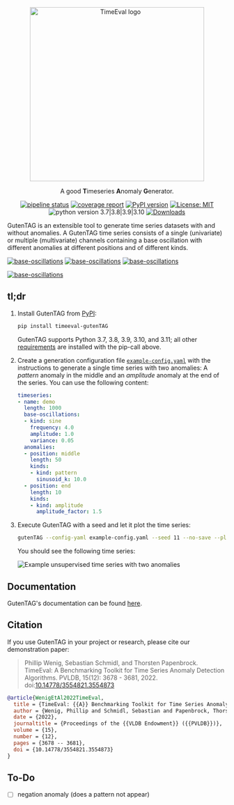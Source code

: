 <div align="center">
    <img width="400px" src="https://github.com/HPI-Information-Systems/gutentag/raw/main/logo_transparent.png" alt="TimeEval logo"/>
    <p>
    A good <strong>T</strong>imeseries <strong>A</strong>nomaly <strong>G</strong>enerator.
    </p>

[![pipeline status](https://gitlab.hpi.de/akita/guten-tag/badges/main/pipeline.svg)](https://gitlab.hpi.de/akita/guten-tag/-/commits/main)
[![coverage report](https://gitlab.hpi.de/akita/guten-tag/badges/main/coverage.svg)](https://gitlab.hpi.de/akita/guten-tag/-/commits/main)
[![PyPI version](https://badge.fury.io/py/timeeval-gutenTAG.svg)](https://badge.fury.io/py/timeeval-gutenTAG)
[![License: MIT](https://img.shields.io/badge/License-MIT-yellow.svg)](https://opensource.org/licenses/MIT)
![python version 3.7|3.8|3.9|3.10](https://img.shields.io/badge/python-3.7%20%7C%203.8%20%7C%203.9%20%7C%203.10-blue)
[![Downloads](https://pepy.tech/badge/timeeval-gutentag)](https://pepy.tech/project/timeeval-gutentag)

</div>

GutenTAG is an extensible tool to generate time series datasets with and without anomalies.
A GutenTAG time series consists of a single (univariate) or multiple (multivariate) channels containing a base oscillation with different anomalies at different positions and of different kinds.

[![base-oscillations](https://img.shields.io/badge/base_oscillations-11-3a4750?style=for-the-badge)](./doc/introduction/base-oscillations.md)
[![base-oscillations](https://img.shields.io/badge/anomaly_types-10-f6c90b?style=for-the-badge)](./doc/introduction/anomaly-types.md)
[![base-oscillations](https://img.shields.io/badge/add--ons-1-f64e8b?style=for-the-badge)](./doc/advanced-features.md)

[![base-oscillations](https://img.shields.io/badge/easy_config-YAML-3a4750?style=for-the-badge)](./doc/usage.md)

## tl;dr

1. Install GutenTAG from [PyPI](https://pypi.org/project/timeeval-gutenTAG/):

   ```sh
   pip install timeeval-gutenTAG
   ```

   GutenTAG supports Python 3.7, 3.8, 3.9, 3.10, and 3.11; all other [requirements](./requirements.txt) are installed with the pip-call above.

2. Create a generation configuration file [`example-config.yaml`](./generation_configs/example-config.yaml) with the instructions to generate a single time series with two anomalies:
   A _pattern_ anomaly in the middle and an _amplitude_ anomaly at the end of the series.
   You can use the following content:

   ```yaml
   timeseries:
   - name: demo
     length: 1000
     base-oscillations:
     - kind: sine
       frequency: 4.0
       amplitude: 1.0
       variance: 0.05
     anomalies:
     - position: middle
       length: 50
       kinds:
       - kind: pattern
         sinusoid_k: 10.0
     - position: end
       length: 10
       kinds:
       - kind: amplitude
         amplitude_factor: 1.5
   ```

3. Execute GutenTAG with a seed and let it plot the time series:

   ```bash
   gutenTAG --config-yaml example-config.yaml --seed 11 --no-save --plot
   ```

   You should see the following time series:

   ![Example unsupervised time series with two anomalies](https://github.com/HPI-Information-Systems/gutentag/raw/main/example-ts.png)

## Documentation

GutenTAG's documentation can be found [here](doc/index.md).

## Citation

If you use GutenTAG in your project or research, please cite our demonstration paper:

> Phillip Wenig, Sebastian Schmidl, and Thorsten Papenbrock.
> TimeEval: A Benchmarking Toolkit for Time Series Anomaly Detection Algorithms. PVLDB, 15(12): 3678 - 3681, 2022.
> doi:[10.14778/3554821.3554873](https://doi.org/10.14778/3554821.3554873)

```bibtex
@article{WenigEtAl2022TimeEval,
  title = {TimeEval: {{A}} Benchmarking Toolkit for Time Series Anomaly Detection Algorithms},
  author = {Wenig, Phillip and Schmidl, Sebastian and Papenbrock, Thorsten},
  date = {2022},
  journaltitle = {Proceedings of the {{VLDB Endowment}} ({{PVLDB}})},
  volume = {15},
  number = {12},
  pages = {3678 -- 3681},
  doi = {10.14778/3554821.3554873}
}
```

## To-Do

- [ ] negation anomaly (does a pattern not appear)
